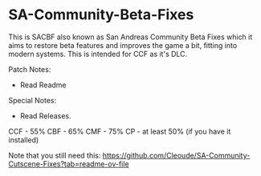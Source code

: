 # SA-Community-Beta-Fixes
This is SACBF also known as San Andreas Community Beta Fixes which it aims to restore beta features and improves the game a bit, fitting into modern systems.
This is intended for CCF as it's DLC.

Patch Notes:
- Read Readme

Special Notes:
- Read Releases.

CCF - 55%
CBF - 65%
CMF - 75%
CP - at least 50% (if you have it installed)

Note that you still need this: https://github.com/Cleoude/SA-Community-Cutscene-Fixes?tab=readme-ov-file
